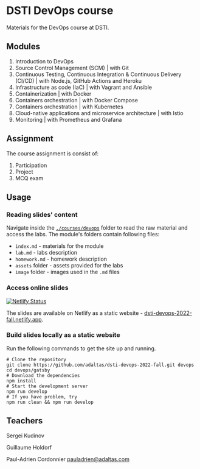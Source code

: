
# DSTI DevOps course

Materials for the DevOps course at DSTI.

## Modules

1. Introduction to DevOps
2. Source Control Management (SCM) | with Git
3. Continuous Testing, Continuous Integration & Continuous Delivery (CI/CD) | with Node.js, GitHub Actions and Heroku
4. Infrastructure as code (IaC) | with Vagrant and Ansible
5. Containerization | with Docker
6. Containers orchestration | with Docker Compose
7. Containers orchestration | with Kubernetes
8. Cloud-native applications and microservice architecture | with Istio
9. Monitoring | with Prometheus and Grafana

## Assignment

The course assignment is consist of:

1. Participation
2. Project
3. MCQ exam

## Usage

### Reading slides' content

Navigate inside the [`./courses/devops`](courses/devops) folder to read the raw material and access the labs. The module's folders contain following files:

- `index.md` - materials for the module
- `lab.md` - labs description
- `homework.md` - homework description
- `assets` folder - assets provided for the labs
- `image` folder - images used in the `.md` files

### Access online slides

[![Netlify Status](https://api.netlify.com/api/v1/badges/7dcb9f48-338b-464e-83ff-00552b648f04/deploy-status)](https://app.netlify.com/sites/dsti-devops-2022-fall/deploys)

The slides are available on Netlify as a static website - [dsti-devops-2022-fall.netlify.app](https://dsti-devops-2022-fall.netlify.app/).

### Build slides locally as a static website

Run the following commands to get the site up and running.

```
# Clone the repository
git clone https://github.com/adaltas/dsti-devops-2022-fall.git devops
cd devops/gatsby
# Download the dependencies
npm install
# Start the development server
npm run develop
# If you have problem, try
npm run clean && npm run develop
```

## Teachers

Sergei Kudinov

Guillaume Holdorf

Paul-Adrien Cordonnier <pauladrien@adaltas.com>